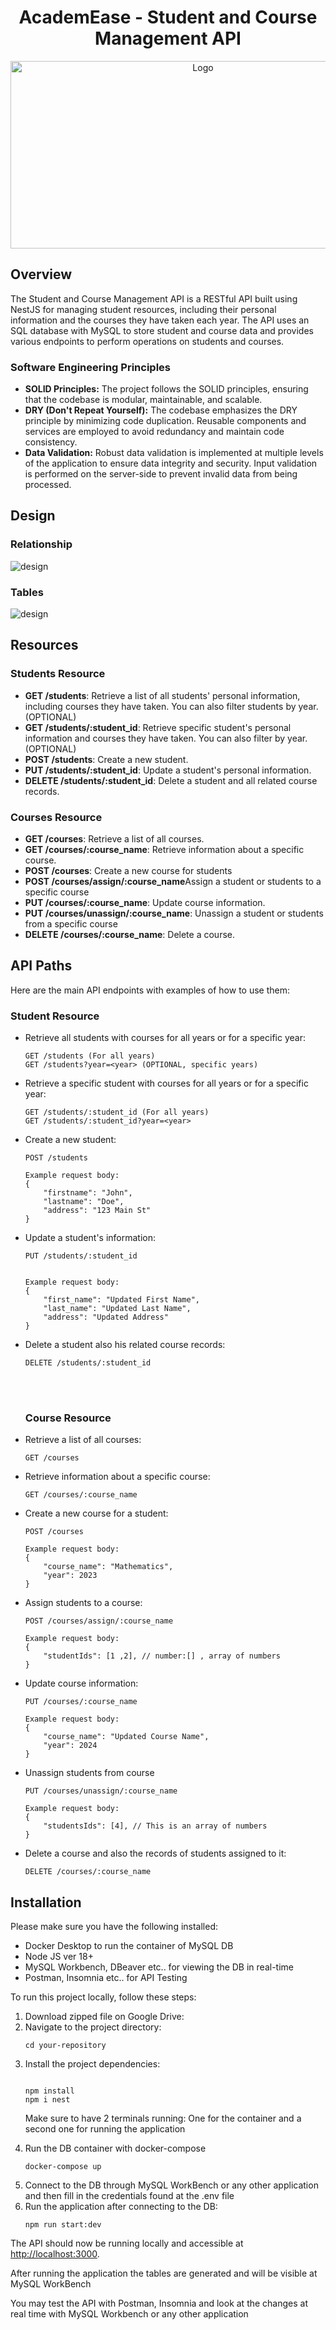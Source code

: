 <!DOCTYPE html>
<html>
<body>
<div align="center">
    <h1>AcademEase - Student and Course Management API</h1>
    <img src="https://i.imgur.com/FAa8Lop.png" alt="Logo" width="600" height="300">
</div>

<h2>Overview</h2>

<p>The Student and Course Management API is a RESTful API built using NestJS for managing student resources,
    including their personal information and the courses they have taken each year. The API uses an SQL database with MySQL to
    store student and course data and provides various endpoints to perform operations on students and courses.</p>

    
<h3>Software Engineering Principles</h3>

<ul>
    <li><strong>SOLID Principles:</strong> The project follows the SOLID principles, ensuring that the codebase is modular, maintainable, and scalable.</li>
    <li><strong>DRY (Don't Repeat Yourself):</strong> The codebase emphasizes the DRY principle by minimizing code duplication. Reusable components and services are employed to avoid redundancy and maintain code consistency.</li>
    <li><strong>Data Validation:</strong> Robust data validation is implemented at multiple levels of the application to ensure data integrity and security. Input validation is performed on the server-side to prevent invalid data from being processed.</li>
</ul>
<h2>Design</h2>
<h3>Relationship</h3>
    <img src="https://i.imgur.com/z4o4Cta.png" alt="design" ></img>
    <h3>Tables</h3>
    <img src="https://i.imgur.com/tKc8zYM.png" alt="design"></img>
<h2>Resources</h2>
<h3>Students Resource</h3>

<ul>
    <li><strong>GET /students</strong>: Retrieve a list of all students' personal information, including
        courses they have taken. You can also filter students by year. (OPTIONAL)</li>
    <li><strong>GET /students/:student_id</strong>: Retrieve specific student's personal information and
        courses they have taken. You can also filter by year. (OPTIONAL)</li>
    <li><strong>POST /students</strong>: Create a new student.</li>
    <li><strong>PUT /students/:student_id</strong>: Update a student's personal information.</li>
    <li><strong>DELETE /students/:student_id</strong>: Delete a student and all related course records.</li>
</ul>

<h3>Courses Resource</h3>

<ul>
    <li><strong>GET /courses</strong>: Retrieve a list of all courses.</li>
    <li><strong>GET /courses/:course_name</strong>: Retrieve information about a specific course.</li>
    <li><strong>POST /courses</strong>: Create a new course for students</li>
    <li><strong>POST /courses/assign/:course_name</strong>Assign a student or students to a specific course</li>
    <li><strong>PUT /courses/:course_name</strong>: Update course information.</li>
    <li><strong>PUT /courses/unassign/:course_name</strong>: Unassign a student or students from a specific course</li>
    <li><strong>DELETE /courses/:course_name</strong>: Delete a course.</li>
</ul>

<h2>API Paths</h2>

<p>Here are the main API endpoints with examples of how to use them:</p>

<h3>Student Resource</h3>
<ul>
<li><p>Retrieve all students with courses for all years or for a specific year:</p></li>
<pre><code>GET /students (For all years)
GET /students?year=&lt;year&gt; (OPTIONAL, specific years)</code></pre>

<li><p>Retrieve a specific student with courses for all years or for a specific year:</p></li>
<pre><code>GET /students/:student_id (For all years)
GET /students/:student_id?year=&lt;year&gt;</code></pre>

<li><p><u></u>Create a new student:</p></li>
<pre><code>POST /students</code></pre>
<pre><code>Example request body:
{
    "firstname": "John",
    "lastname": "Doe",
    "address": "123 Main St"
}
</code></pre>

<li><p>Update a student's information:</p></li>
<pre><code>PUT /students/:student_id</code></pre>
<pre><code>
Example request body:
{
    "first_name": "Updated First Name",
    "last_name": "Updated Last Name",
    "address": "Updated Address"
}
</code></pre>

<li><p>Delete a student also his related course records:</p></li>
<pre><code>DELETE /students/:student_id</code></pre>
<br></br>
<h3>Course Resource</h3>
<li><p>Retrieve a list of all courses:</p></li>
<pre><code>GET /courses</code></pre>
 
<li><p>Retrieve information about a specific course:</p></li>
<pre><code>GET /courses/:course_name</code></pre>

<li><p>Create a new course for a student:</p></li>
<pre><code>POST /courses</code></pre>
<pre><code>Example request body:
{
    "course_name": "Mathematics",
    "year": 2023
}</code></pre>



<li><p>Assign students to a course:</p></li>
<pre><code>POST /courses/assign/:course_name</code></pre>
<pre><code>Example request body:
{
    "studentIds": [1 ,2], // number:[] , array of numbers
}</code></pre>


<li><p>Update course information:</p></li>
<pre><code>PUT /courses/:course_name</code></pre>
<pre><code>Example request body:
{
    "course_name": "Updated Course Name",
    "year": 2024
}</code></pre>

<li><p>Unassign students from course</p></li>
<pre><code>PUT /courses/unassign/:course_name</code></pre>
<pre><code>Example request body:
{
    "studentsIds": [4], // This is an array of numbers
}</code></pre>

<li><p>Delete a course and also the records of students assigned to it:</p></li>
<pre><code>DELETE /courses/:course_name</code></pre>
</ul>
<h2>Installation</h2>

<p>Please make sure you have the following installed:</p>
<ul>
    <li>Docker Desktop to run the container of MySQL DB</li>
    <li>Node JS ver 18+</li>
    <li>MySQL Workbench, DBeaver etc.. for viewing the DB in real-time</li>
    <li>Postman, Insomnia etc.. for API Testing</li>
</ul>

<p>To run this project locally, follow these steps:</p>

<ol>
    <li>Download zipped file on Google Drive:</li>
    <li>Navigate to the project directory:</li>
    <pre><code>cd your-repository</code></pre>
    <li>Install the project dependencies:</li>
    <pre><code>
npm install
npm i nest
</code></pre>
    <p>Make sure to have 2 terminals running: One for the container and a second one for running the application</p>
    <li>Run the DB container with docker-compose</li>
    <pre><code>docker-compose up</code></pre>
    <li>Connect to the DB through MySQL WorkBench or any other application and then fill in the credentials found at
        the .env file</li>
    <li>Run the application after connecting to the DB:</li>
    <pre><code>npm run start:dev</code></pre>
</ol>

<p>The API should now be running locally and accessible at <a href="http://localhost:3000">http://localhost:3000</a>.
</p>
<p>After running the application the tables are generated and will be visible at MySQL WorkBench</p>
<p>You may test the API with Postman, Insomnia and look at the changes at real time with MySQL Workbench or any other
    application</p>
</body>
</html>
